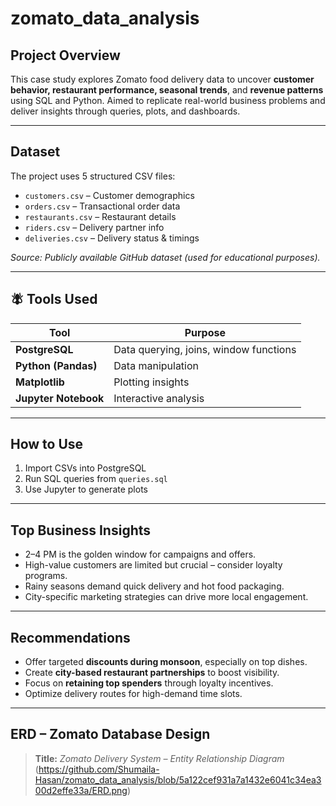 # zomato_data_analysis

##  Project Overview

This case study explores Zomato food delivery data to uncover **customer behavior, restaurant performance, seasonal trends**, and **revenue patterns** using SQL and Python.
Aimed to replicate real-world business problems and deliver insights through queries, plots, and dashboards.

---

##  Dataset

The project uses 5 structured CSV files:

* `customers.csv` – Customer demographics
* `orders.csv` – Transactional order data
* `restaurants.csv` – Restaurant details
* `riders.csv` – Delivery partner info
* `deliveries.csv` – Delivery status & timings

 *Source: Publicly available GitHub dataset (used for educational purposes).*

---


## 🪰 Tools Used

| Tool                 | Purpose                                |
| -------------------- | -------------------------------------- |
| **PostgreSQL**       | Data querying, joins, window functions |
| **Python (Pandas)**  | Data manipulation                      |
| **Matplotlib**       | Plotting insights                      |
| **Jupyter Notebook** | Interactive analysis                   |


---

##  How to Use


1. Import CSVs into PostgreSQL
2. Run SQL queries from `queries.sql`
3. Use Jupyter to generate plots

---



##  Top Business Insights

* 2–4 PM is the golden window for campaigns and offers.
* High-value customers are limited but crucial – consider loyalty programs.
* Rainy seasons demand quick delivery and hot food packaging.
* City-specific marketing strategies can drive more local engagement.

---

##  Recommendations

* Offer targeted **discounts during monsoon**, especially on top dishes.
* Create **city-based restaurant partnerships** to boost visibility.
* Focus on **retaining top spenders** through loyalty incentives.
* Optimize delivery routes for high-demand time slots.

---

##  ERD – Zomato Database Design

> **Title:** *Zomato Delivery System – Entity Relationship Diagram*
> (https://github.com/Shumaila-Hasan/zomato_data_analysis/blob/5a122cef931a7a1432e6041c34ea300d2effe33a/ERD.png)
